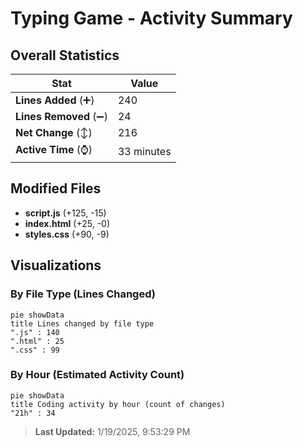 # Typing Game - Activity Summary 

## Overall Statistics

| Stat                   | Value                                                             |
| ---------------------- | ----------------------------------------------------------------- |
| **Lines Added** (➕)   | 240                                          |
| **Lines Removed** (➖) | 24                                        |
| **Net Change** (↕)    | 216                |
| **Active Time** (⌚)   | 33 minutes |


## Modified Files
- **script.js** (+125, -15)
- **index.html** (+25, -0)
- **styles.css** (+90, -9)

## Visualizations

### By File Type (Lines Changed)

```mermaid
pie showData
title Lines changed by file type
".js" : 140
".html" : 25
".css" : 99
```

### By Hour (Estimated Activity Count)

```mermaid
pie showData
title Coding activity by hour (count of changes)
"21h" : 34
```


> **Last Updated:** 1/19/2025, 9:53:29 PM